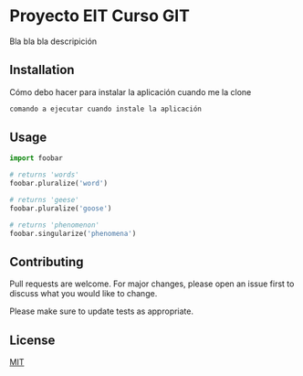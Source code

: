 # Proyecto EIT Curso GIT

Bla bla bla descripición

## Installation

Cómo debo hacer para instalar la aplicación cuando me la clone

```bash
comando a ejecutar cuando instale la aplicación
```

## Usage

```python
import foobar

# returns 'words'
foobar.pluralize('word')

# returns 'geese'
foobar.pluralize('goose')

# returns 'phenomenon'
foobar.singularize('phenomena')
```

## Contributing
Pull requests are welcome. For major changes, please open an issue first to discuss what you would like to change.

Please make sure to update tests as appropriate.

## License
[MIT](https://choosealicense.com/licenses/mit/)